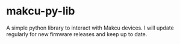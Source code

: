 # makcu-py-lib
A simple python library to interact with Makcu devices. I will update regularly for new firmware releases and keep up to date.
